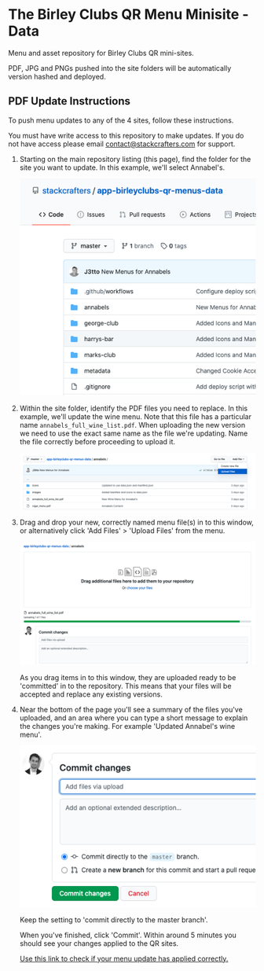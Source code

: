 # The Birley Clubs QR Menu Minisite - Data

Menu and asset repository for Birley Clubs QR mini-sites.

PDF, JPG and PNGs pushed into the site folders will be automatically version hashed and deployed.

## PDF Update Instructions

To push menu updates to any of the 4 sites, follow these instructions.

You must have write access to this repository to make updates. If you do not have access please email contact@stackcrafters.com for support.

1. Starting on the main repository listing (this page), find the folder for the site you want to update. In this example, we'll select Annabel's. 

    ![Repo Page](readme/1_repo_page.png)

2. Within the site folder, identify the PDF files you need to replace. In this example, we'll update the wine menu. Note that this file has a particular name `annabels_full_wine_list.pdf`.
When uploading the new version we need to use the exact same name as the file we're updating. Name the file correctly before proceeding to upload it.
    
    ![Site Folder](readme/2_site_folder.png)

3. Drag and drop your new, correctly named menu file(s) in to this window, or alternatively click 'Add Files' > 'Upload Files' from the menu.

    ![Upload Files](readme/3_upload_files.png)
    
    As you drag items in to this window, they are uploaded ready to be 'committed' in to the repository.
    This means that your files will be accepted and replace any existing versions.

4. Near the bottom of the page you'll see a summary of the files you've uploaded, and an area where you can type a short 
message to explain the changes you're making. For example 'Updated Annabel's wine menu'.  

    ![Commit](readme/4_commit.png)
    
    Keep the setting to 'commit directly to the master branch'.
    
    When you've finished, click 'Commit'. Within around 5 minutes you should see your changes applied to the QR sites.
    
    [Use this link to check if your menu update has applied correctly.](https://birleyclubs.app.stackcrafters.com/qr)